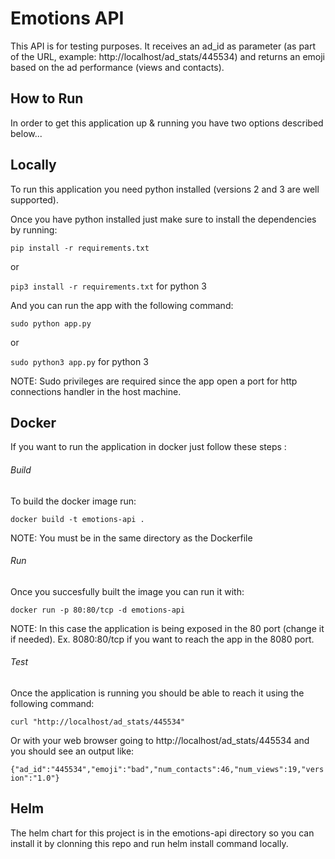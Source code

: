 # Emotions API

This API is for testing purposes. It receives an ad_id as parameter (as part of the URL, example: http://localhost/ad_stats/445534) and returns an emoji based on the ad performance (views and contacts).

## How to Run

In order to get this application up & running you have two options described below...

## Locally

To run this application you need python installed (versions 2 and 3 are well supported).

Once you have python installed just make sure to install the dependencies by running:

`pip install -r requirements.txt`

or 

`pip3 install -r requirements.txt` for python 3 

And you can run the app with the following command:

`sudo python app.py`

or

`sudo python3 app.py` for python 3

NOTE: Sudo privileges are required since the app open a port for http connections handler in the host machine.

## Docker 

If you want to run the application in docker just follow these steps :

###### Build

To build the docker image run:

`docker build -t emotions-api .`

NOTE: You must be in the same directory as the Dockerfile

###### Run

Once you succesfully built the image you can run it with:

`docker run -p 80:80/tcp -d emotions-api`

NOTE: In this case the application is being exposed in the 80 port (change it if needed). Ex. 8080:80/tcp if you want to reach the app in the 8080 port.

###### Test

Once the application is running you should be able to reach it using the following command:

`curl "http://localhost/ad_stats/445534"`

Or with your web browser going to http://localhost/ad_stats/445534 and you should see an output like:

`{"ad_id":"445534","emoji":"bad","num_contacts":46,"num_views":19,"version":"1.0"}`

## Helm 

The helm chart for this project is in the emotions-api directory so you can install it by clonning this repo and run helm install command locally.
